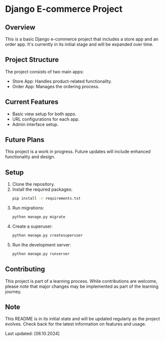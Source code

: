 # Django E-commerce Project

## Overview
This is a basic Django e-commerce project that includes a store app and an order app. 
It's currently in its initial stage and will be expanded over time.


## Project Structure
The project consists of two main apps:

- Store App: Handles product-related functionality.
- Order App: Manages the ordering process.


## Current Features

- Basic view setup for both apps.
- URL configurations for each app.
- Admin interface setup.


## Future Plans
This project is a work in progress. Future updates will include enhanced functionality and design.


## Setup

1. Clone the repository.
2. Install the required packages:
    ```bash
   pip install -r requirements.txt
3. Run migrations: 
    ```bash
    python manage.py migrate
4. Create a superuser: 
   ```bash
   python manage.py createsuperuser
5. Run the development server: 
   ```bash
   python manage.py runserver


## Contributing
This project is part of a learning process. While contributions are welcome, 
please note that major changes may be implemented as part of the learning journey.


## Note
This README is in its initial state and will be updated regularly as the project evolves. Check back for the latest information on features and usage.

Last updated: [06.10.2024]